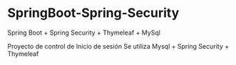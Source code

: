 # SpringBoot-Spring-Security
Spring Boot + Spring Security + Thymeleaf + MySql

Proyecto de control de Inicio de sesión
Se utiliza Mysql + Spring Security + Thymeleaf
